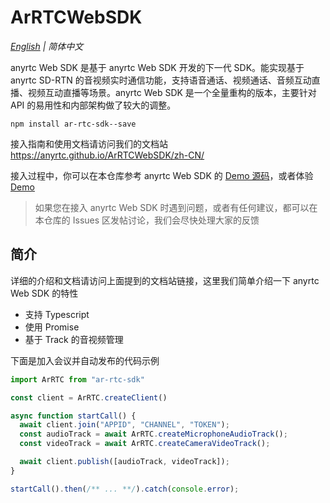 # ArRTCWebSDK

*[English](README.md) | 简体中文*

anyrtc Web SDK 是基于 anyrtc Web SDK 开发的下一代 SDK。能实现基于 anyrtc SD-RTN 的音视频实时通信功能，支持语音通话、视频通话、音频互动直播、视频互动直播等场景。anyrtc Web SDK 是一个全量重构的版本，主要针对 API 的易用性和内部架构做了较大的调整。

```shell
npm install ar-rtc-sdk--save
```

接入指南和使用文档请访问我们的文档站 https://anyrtc.github.io/ArRTCWebSDK/zh-CN/

接入过程中，你可以在本仓库参考 anyrtc Web SDK 的 [Demo 源码](./Demo)，或者体验 [Demo](https://demos.anyrtc.io/Demo/)

> 如果您在接入 anyrtc Web SDK 时遇到问题，或者有任何建议，都可以在本仓库的 Issues 区发帖讨论，我们会尽快处理大家的反馈

## 简介

详细的介绍和文档请访问上面提到的文档站链接，这里我们简单介绍一下 anyrtc Web SDK 的特性

- 支持 Typescript
- 使用 Promise
- 基于 Track 的音视频管理

下面是加入会议并自动发布的代码示例

```js
import ArRTC from "ar-rtc-sdk"

const client = ArRTC.createClient()

async function startCall() {
  await client.join("APPID", "CHANNEL", "TOKEN");
  const audioTrack = await ArRTC.createMicrophoneAudioTrack();
  const videoTrack = await ArRTC.createCameraVideoTrack();

  await client.publish([audioTrack, videoTrack]);
}

startCall().then(/** ... **/).catch(console.error);
```
